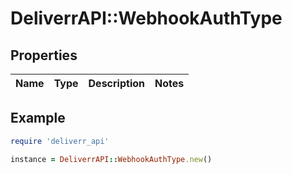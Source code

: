 # DeliverrAPI::WebhookAuthType

## Properties

| Name | Type | Description | Notes |
| ---- | ---- | ----------- | ----- |

## Example

```ruby
require 'deliverr_api'

instance = DeliverrAPI::WebhookAuthType.new()
```

